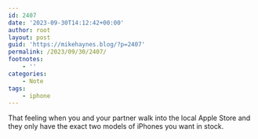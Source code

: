 ```yaml
---
id: 2407
date: '2023-09-30T14:12:42+00:00'
author: root
layout: post
guid: 'https://mikehaynes.blog/?p=2407'
permalink: /2023/09/30/2407/
footnotes:
    - ''
categories:
    - Note
tags:
    - iphone
---
```


That feeling when you and your partner walk into the local Apple Store and they only have the exact two models of iPhones you want in stock.